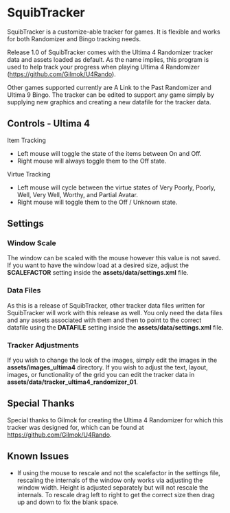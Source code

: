 # SquibTracker
SquibTracker is a customize-able tracker for games. It is flexible and works for both Randomizer and Bingo tracking needs.

Release 1.0 of SquibTracker comes with the Ultima 4 Randomizer tracker data and assets loaded as default. As the name implies, this program is used to help track your progress when playing Ultima 4 Randomizer (https://github.com/Gilmok/U4Rando).

Other games supported currently are A Link to the Past Randomizer and Ultima 9 Bingo. The tracker can be edited to support any game simply by supplying new graphics and creating a new datafile for the tracker data.

## Controls - Ultima 4

Item Tracking
- Left mouse will toggle the state of the items between On and Off.
- Right mouse will always toggle them to the Off state.

Virtue Tracking
- Left mouse will cycle between the virtue states of Very Poorly, Poorly, Well, Very Well, Worthy, and Partial Avatar.
- Right mouse will toggle them to the Off / Unknown state.

## Settings

### Window Scale
The window can be scaled with the mouse however this value is not saved. If you want to have the window load at a desired size, adjust the **SCALEFACTOR** setting inside the **assets/data/settings.xml** file.

### Data Files
As this is a release of SquibTracker, other tracker data files written for SquibTracker will work with this release as well. You only need the data files and any assets associated with them and then to point to the correct datafile using the **DATAFILE** setting inside the **assets/data/settings.xml** file.

### Tracker Adjustments
If you wish to change the look of the images, simply edit the images in the **assets/images_ultima4** directory.
If you wish to adjust the text, layout, images, or functionality of the grid you can edit the tracker data in **assets/data/tracker_ultima4_randomizer_01**.

## Special Thanks
Special thanks to Gilmok for creating the Ultima 4 Randomizer for which this tracker was designed for, which can be found at https://github.com/Gilmok/U4Rando.

## Known Issues
- If using the mouse to rescale and not the scalefactor in the settings file, rescaling the internals of the window only works via adjusting the window width. Height is adjusted separately but will not rescale the internals. To rescale drag left to right to get the correct size then drag up and down to fix the blank space.
